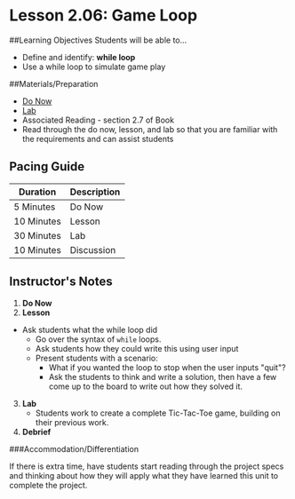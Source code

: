 # Lesson 2.06: Game Loop

##Learning Objectives
Students will be able to... 
* Define and identify: **while loop**
* Use a while loop to simulate game play

##Materials/Preparation
* [Do Now]
* [Lab]
* Associated Reading - section 2.7 of Book
* Read through the do now, lesson, and lab so that you are familiar with the requirements and can assist students

## Pacing Guide
| **Duration**   | **Description** |
| ---------- | ----------- |
| 5 Minutes  | Do Now      |
| 10 Minutes | Lesson      |
| 30 Minutes | Lab         |
| 10 Minutes | Discussion  |

## Instructor's Notes
1. **Do Now**
2. **Lesson**
  * Ask students what the while loop did
    * Go over the syntax of `while` loops.
    * Ask students how they could write this using user input
    * Present students with a scenario: 
        * What if you wanted the loop to stop when the user inputs "quit"? 
        * Ask the students to think and write a solution, then have a few come up to the board to write out how they solved it.
3. **Lab**
    * Students work to create a complete Tic-Tac-Toe game, building on their previous work.
4. **Debrief**

###Accommodation/Differentiation

If there is extra time, have students start reading through the project specs and thinking about how they will apply what they have learned this unit to complete the project.
  
[Do Now]:do_now.md
[Lab]:lab.md